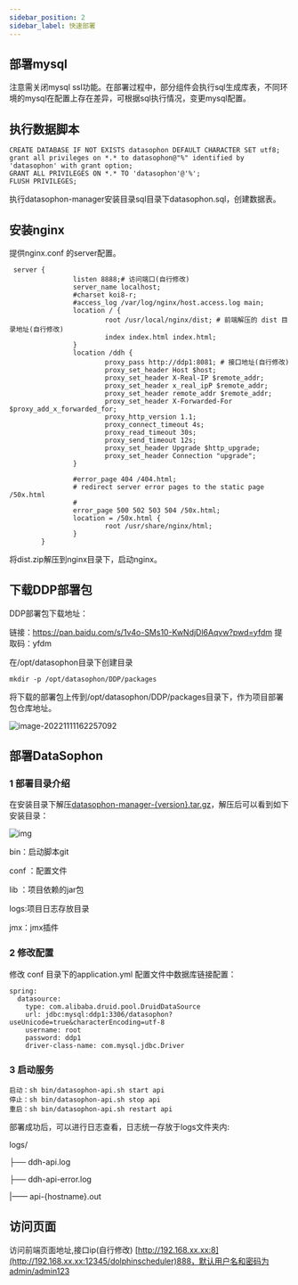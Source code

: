 ```yaml
---
sidebar_position: 2
sidebar_label: 快速部署
---
```

## 部署mysql

注意需关闭mysql ssl功能。在部署过程中，部分组件会执行sql生成库表，不同环境的mysql在配置上存在差异，可根据sql执行情况，变更mysql配置。

## 执行数据脚本

```
CREATE DATABASE IF NOT EXISTS datasophon DEFAULT CHARACTER SET utf8;
grant all privileges on *.* to datasophon@"%" identified by 'datasophon' with grant option;
GRANT ALL PRIVILEGES ON *.* TO 'datasophon'@'%';
FLUSH PRIVILEGES;
```


执行datasophon-manager安装目录sql目录下datasophon.sql，创建数据表。

## 安装nginx

提供nginx.conf 的server配置。

```
 server {
                listen 8888;# 访问端口(自行修改)
                server_name localhost;
                #charset koi8-r;
                #access_log /var/log/nginx/host.access.log main;
                location / {
                        root /usr/local/nginx/dist; # 前端解压的 dist 目录地址(自行修改)
                        index index.html index.html;
                }
                location /ddh {
                        proxy_pass http://ddp1:8081; # 接口地址(自行修改)
                        proxy_set_header Host $host;
                        proxy_set_header X-Real-IP $remote_addr;
                        proxy_set_header x_real_ipP $remote_addr;
                        proxy_set_header remote_addr $remote_addr;
                        proxy_set_header X-Forwarded-For $proxy_add_x_forwarded_for;
                        proxy_http_version 1.1;
                        proxy_connect_timeout 4s;
                        proxy_read_timeout 30s;
                        proxy_send_timeout 12s;
                        proxy_set_header Upgrade $http_upgrade;
                        proxy_set_header Connection "upgrade";
                }

                #error_page 404 /404.html;
                # redirect server error pages to the static page /50x.html
                #
                error_page 500 502 503 504 /50x.html;
                location = /50x.html {
                        root /usr/share/nginx/html;
                }
        }
```

将dist.zip解压到nginx目录下，启动nginx。

## 下载DDP部署包

DDP部署包下载地址：

链接：https://pan.baidu.com/s/1v4o-SMs10-KwNdjDl6Aqvw?pwd=yfdm 
提取码：yfdm

在/opt/datasophon目录下创建目录

```
mkdir -p /opt/datasophon/DDP/packages
```

将下载的部署包上传到/opt/datasophon/DDP/packages目录下，作为项目部署包仓库地址。

![image-20221111162257092](./imgs/image-20221111162257092.png)

## 部署DataSophon

### 1 部署目录介绍

在安装目录下解压[datasophon-manager-{version}.tar.gz](https://github.com/datasophon/datasophon/releases)，解压后可以看到如下安装目录：

![img](./imgs/wps1.jpg) 

bin：启动脚本git

conf ：配置文件

lib ：项目依赖的jar包

logs:项目日志存放目录

jmx：jmx插件

### 2 修改配置

修改 conf 目录下的application.yml 配置文件中数据库链接配置：

```
spring:
  datasource:
    type: com.alibaba.druid.pool.DruidDataSource
    url: jdbc:mysql:ddp1:3306/datasophon?useUnicode=true&characterEncoding=utf-8
    username: root
    password: ddp1
    driver-class-name: com.mysql.jdbc.Driver
```

### 3 启动服务

```
启动：sh bin/datasophon-api.sh start api
停止：sh bin/datasophon-api.sh stop api
重启：sh bin/datasophon-api.sh restart api
```

部署成功后，可以进行日志查看，日志统一存放于logs文件夹内:

 logs/

  ├── ddh-api.log

  ├── ddh-api-error.log

  |—— api-{hostname}.out

## 访问页面

访问前端页面地址,接口ip(自行修改) [http://192.168.xx.xx:8](http://192.168.xx.xx:12345/dolphinscheduler)888，默认用户名和密码为admin/admin123
